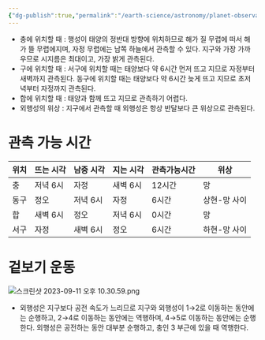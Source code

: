 ```yaml
---
{"dg-publish":true,"permalink":"/earth-science/astronomy/planet-observation/outer-planet/","tags":["earth"]}
---
```


- 충에 위치할 때 : 행성이 태양의 정반대 방향에 위치하므로 해가 질 무렵에 떠서 해가 뜰 무렵에지며, 자정 무렵에는 남쪽 하늘에서 관측할 수 있다. 지구와 가장 가까우므로 시지름은 최대이고, 가장 밝게 관측된다.
- 구에 위치할 때 : 서구에 위치할 때는 태양보다 약 6시간 먼저 뜨고 지므로 자정부터 새벽까지 관측된다. 동구에 위치할 때는 태양보다 약 6시간 늦게 뜨고 지므로 초저녁부터 자정까지 관측된다.
- 합에 위치할 때 : 태양과 함께 뜨고 지므로 관측하기 어렵다.
- 외행성의 위상 : 지구에서 관측할 때 외행성은 항상 반달보다 큰 위상으로 관측된다.
# 관측 가능 시간
| 위치 | 뜨는 시각 | 남중 시각 | 지는 시각 | 관측가능시간 | 위상         |
| ---- | --------- | --------- | --------- | ------------ | ------------ |
| 충   | 저녁 6시  | 자정      | 새벽 6시  | 12시간       | 망           |
| 동구 | 정오      | 저녁 6시  | 자정      | 6시간        | 상현-망 사이 |
| 합   | 새벽 6시  | 정오      | 저녁 6시  | 0시간        | 망           |
| 서구 | 자정      | 새벽 6시  | 정오      | 6시간        | 하현-망 사이             |
# 겉보기 운동
![스크린샷 2023-09-11 오후 10.30.59.png](/img/user/attatchments/%EC%8A%A4%ED%81%AC%EB%A6%B0%EC%83%B7%202023-09-11%20%EC%98%A4%ED%9B%84%2010.30.59.png)
- 외행성은 지구보다 공전 속도가 느리므로 지구와 외행성이 1→2로 이동하는 동안에는 순행하고, 2→4로 이동하는 동안에는 역행하며, 4→5로 이동하는 동안에는 순행한다. 외행성은 공전하는 동안 대부분 순행하고, 충인 3 부근에 있을 때 역행한다.